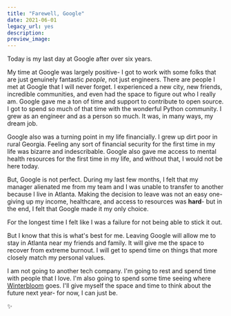 ```yaml
---
title: "Farewell, Google"
date: 2021-06-01
legacy_url: yes
description:
preview_image:
---
```


Today is my last day at Google after over six years.

My time at Google was largely positive- I got to work with some folks that are just genuinely fantastic *people*, not just engineers. There are people I met at Google that I will never forget. I experienced a new city, new friends, incredible communities, and even had the space to figure out who I really am. Google gave me a ton of time and support to contribute to open source. I got to spend so much of that time with the wonderful Python community. I grew as an engineer and as a person so much. It was, in many ways, my dream job.

Google also was a turning point in my life financially. I grew up dirt poor in rural Georgia. Feeling any sort of financial security for the first time in my life was bizarre and indescribable. Google also gave me access to mental health resources for the first time in my life, and without that, I would not be here today.

But, Google is not perfect. During my last few months, I felt that my manager alienated me from my team and I was unable to transfer to another because I live in Atlanta. Making the decision to leave was not an easy one- giving up my income, healthcare, and access to resources was **hard**- but in the end, I felt that Google made it my only choice.

For the longest time I felt like I was a failure for not being able to stick it out.

But I know that this is what's best for me. Leaving Google will allow me to stay in Atlanta near my friends and family. It will give me the space to recover from extreme burnout. I will get to spend time on things that more closely match my personal values.

I am not going to another tech company. I'm going to rest and spend time with people that I love. I'm also going to spend some time seeing where [Winterbloom](https://winterbloom.com) goes. I'll give myself the space and time to think about the future next year- for now, I can just be.

✨
